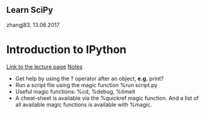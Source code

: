 Learn SciPy
------
zhangj83, 13.06.2017

# Introduction to IPython
[Link to the lecture page](http://www.scipy-lectures.org/intro/intro.html)
[Notes](1.1/README.md)

* Get help by using the ? operator after an object, __e.g.__ print?
* Run a script file using the magic function %run script.py
* Useful magic functions: %cd, %debug, %timeit
* A cheat-sheet is available via the %quickref magic function. And a list of all available magic functions is available with %magic.
